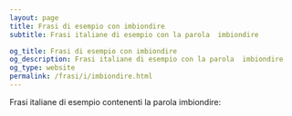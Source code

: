 ```yaml
---
layout: page
title: Frasi di esempio con imbiondire 
subtitle: Frasi italiane di esempio con la parola  imbiondire

og_title: Frasi di esempio con imbiondire 
og_description: Frasi italiane di esempio con la parola  imbiondire
og_type: website
permalink: /frasi/i/imbiondire.html
---
```


Frasi italiane di esempio contenenti la parola imbiondire:


